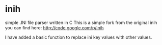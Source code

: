 inih
====

simple .INI file parser written in C
This is a simple fork from the original inih you can find here:
http://code.google.com/p/inih

I have added a basic function to replace ini key values with other values.

